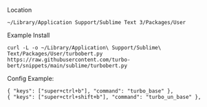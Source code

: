 Location

    ~/Library/Application Support/Sublime Text 3/Packages/User

Example Install

    curl -L -o ~/Library/Application\ Support/Sublime\ Text/Packages/User/turbobert.py https://raw.githubusercontent.com/turbo-bert/snippets/main/sublime/turbobert.py

Config Example:

    { "keys": ["super+ctrl+b"], "command": "turbo_base" },
    { "keys": ["super+ctrl+shift+b"], "command": "turbo_un_base" },
